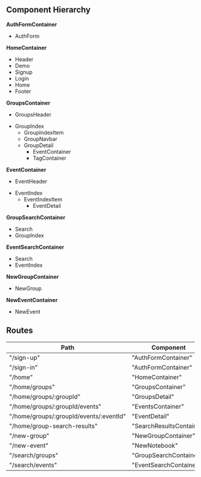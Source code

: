 ## Component Hierarchy


**AuthFormContainer**
 - AuthForm

**HomeContainer**
 - Header
  - Demo
  - Signup
  - Login
 - Home
 - Footer

**GroupsContainer**
 - GroupsHeader
  * GroupIndex
    - GroupIndexItem
     + GroupNavbar
     + GroupDetail
       * EventContainer
       * TagContainer

**EventContainer**
 - EventHeader
  + EventIndex
    - EventIndexItem
      - EventDetail

**GroupSearchContainer**
 - Search
 - GroupIndex

**EventSearchContainer**
 - Search
 - EventIndex

**NewGroupContainer**
 - NewGroup

**NewEventContainer**
 - NewEvent



## Routes

|Path                                       | Component   |
|----------------------                     |-------------|
| "/sign-up"                                | "AuthFormContainer" |
| "/sign-in"                                | "AuthFormContainer" |
| "/home"                                   | "HomeContainer" |
| "/home/groups"                            | "GroupsContainer" |
| "/home/groups/:groupId"                   | "GroupsDetail" |
| "/home/groups/:groupId/events"            | "EventsContainer" |
| "/home/groups/:groupId/events/:eventId"   | "EventDetail" |
| "/home/group-search-results"              | "SearchResultsContainer"
| "/new-group"                              | "NewGroupContainer" |
| "/new-event"                              | "NewNotebook" |
| "/search/groups"                          | "GroupSearchContainer" |
| "/search/events"                          | "EventSearchContainer" |
